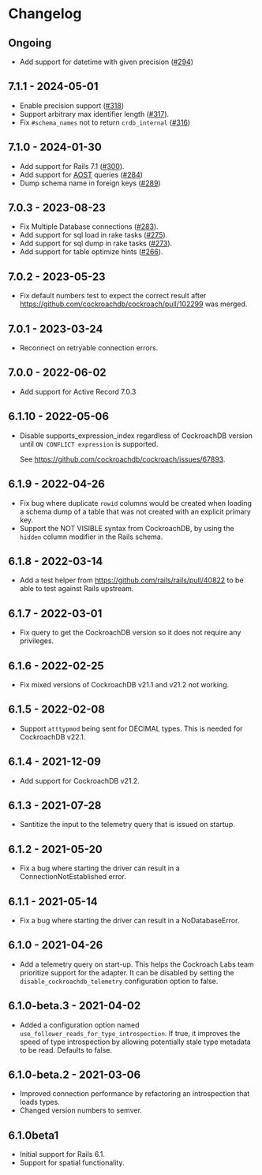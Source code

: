 # Changelog

## Ongoing

- Add support for datetime with given precision ([#294](https://github.com/cockroachdb/activerecord-cockroachdb-adapter/pull/294))

## 7.1.1 - 2024-05-01

- Enable precision support ([#318](https://github.com/cockroachdb/activerecord-cockroachdb-adapter/pull/318))
- Support arbitrary max identifier length ([#317](https://github.com/cockroachdb/activerecord-cockroachdb-adapter/pull/317)).
- Fix `#schema_names` not to return `crdb_internal` ([#316](https://github.com/cockroachdb/activerecord-cockroachdb-adapter/pull/316))

## 7.1.0 - 2024-01-30

- Add support for Rails 7.1 ([#300](https://github.com/cockroachdb/activerecord-cockroachdb-adapter/pull/300)).
- Add support for [AOST](cockroachlabs.com/docs/stable/as-of-system-time) queries ([#284](https://github.com/cockroachdb/activerecord-cockroachdb-adapter/pull/284))
- Dump schema name in foreign keys ([#289](https://github.com/cockroachdb/activerecord-cockroachdb-adapter/pull/289))

## 7.0.3 - 2023-08-23

- Fix Multiple Database connections ([#283](https://github.com/cockroachdb/activerecord-cockroachdb-adapter/pull/)).
- Add support for sql load in rake tasks ([#275](https://github.com/cockroachdb/activerecord-cockroachdb-adapter/pull/)).
- Add support for sql dump in rake tasks ([#273](https://github.com/cockroachdb/activerecord-cockroachdb-adapter/pull/)).
- Add support for table optimize hints ([#266](https://github.com/cockroachdb/activerecord-cockroachdb-adapter/pull/)).

## 7.0.2 - 2023-05-23

- Fix default numbers test to expect the correct result after
  https://github.com/cockroachdb/cockroach/pull/102299 was merged.

## 7.0.1 - 2023-03-24

- Reconnect on retryable connection errors.

## 7.0.0 - 2022-06-02

- Add support for Active Record 7.0.3

## 6.1.10 - 2022-05-06

- Disable supports_expression_index regardless of CockroachDB version until
  `ON CONFLICT expression` is supported.

  See https://github.com/cockroachdb/cockroach/issues/67893.

## 6.1.9 - 2022-04-26

- Fix bug where duplicate `rowid` columns would be created when loading
  a schema dump of a table that was not created with an explicit primary key.
- Support the NOT VISIBLE syntax from CockroachDB, by using the `hidden`
  column modifier in the Rails schema.

## 6.1.8 - 2022-03-14

- Add a test helper from https://github.com/rails/rails/pull/40822
  to be able to test against Rails upstream.

## 6.1.7 - 2022-03-01

- Fix query to get the CockroachDB version so it does not require any privileges.

## 6.1.6 - 2022-02-25

- Fix mixed versions of CockroachDB v21.1 and v21.2 not working.

## 6.1.5 - 2022-02-08

- Support `atttypmod` being sent for DECIMAL types.
  This is needed for CockroachDB v22.1.

## 6.1.4 - 2021-12-09

- Add support for CockroachDB v21.2.

## 6.1.3 - 2021-07-28

- Santitize the input to the telemetry query that is issued on startup.

## 6.1.2 - 2021-05-20

- Fix a bug where starting the driver can result in a ConnectionNotEstablished error.

## 6.1.1 - 2021-05-14

- Fix a bug where starting the driver can result in a NoDatabaseError.

## 6.1.0 - 2021-04-26

- Add a telemetry query on start-up. This helps the Cockroach Labs team
  prioritize support for the adapter. It can be disabled by setting the
  `disable_cockroachdb_telemetry` configuration option to false.

## 6.1.0-beta.3 - 2021-04-02

- Added a configuration option named `use_follower_reads_for_type_introspection`.
  If true, it improves the speed of type introspection by allowing potentially stale
  type metadata to be read. Defaults to false.

## 6.1.0-beta.2 - 2021-03-06

- Improved connection performance by refactoring an introspection
  that loads types.
- Changed version numbers to semver.

## 6.1.0beta1

- Initial support for Rails 6.1.
- Support for spatial functionality.
